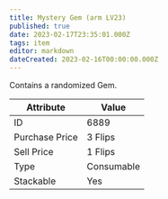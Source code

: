 ```yaml
---
title: Mystery Gem (arm LV23)
published: true
date: 2023-02-17T23:35:01.000Z
tags: item
editor: markdown
dateCreated: 2023-02-16T00:00:00.000Z
---
```


Contains a randomized Gem.

|Attribute|Value|
|-|-|
|ID|6889|
|Purchase Price|3 Flips|
|Sell Price|1 Flips|
|Type|Consumable|
|Stackable|Yes|

